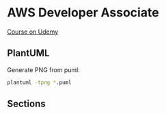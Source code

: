 # AWS Developer Associate

[Course on Udemy](https://www.udemy.com/course/aws-certified-developer-associate-dva-c01/)

## PlantUML

Generate PNG from puml:
```bash
plantuml -tpng *.puml
```


## Sections
